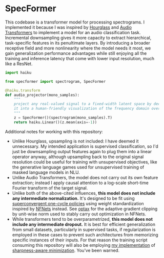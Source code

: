 # SpecFormer

This codebase is a transformer model for processing spectrograms. I implemented it because I was inspired by [Hourglass][hourglass] and [Audio Transformers][audio-xformers] to implement a model for an audio classification task. Incremental downsampling gives it more capacity to extract hierarchical, task-specific features in its penultimate layers. By introducing a broader receptive field and more nonlinearity where the model needs it most, we gain generalization performance advantages while still enjoying all the training and inference latency that come with lower input resolution, much like a ResNet.

```python
import haiku

from specformer import spectrogram, SpecFormer

@haiku.transform
def audio_projector(mono_samples):
    """
    project any real-valued signal to a fixed-width latent space by decomposing
    it into a human-friendly visualization of the frequency domain over time.
    """
    z = SpecFormer()(spectrogram(mono_samples).T)
    return haiku.Linear()(z.mean(axis=-1))

```

Additional notes for working with this repository:

- Unlike Hourglass, upsampling is not included: I have deemed it unnecessary. My intended application is supervised classification, so I'd just be downsampling output features again to plug them into a linear operator anyway, although upsampling back to the original signal resolution could be useful for training with unsupervised objectives, like the generative language games used for unsupervised training of masked language models in NLU.
- Unlike Audio Transformers, the model does not carry out its own feature extraction; instead I apply causal attention to a log-scale short-time Fourier transform of the target signal.
- Unlike both of the above-cited influences, **this model does not include any intermediate normalization.** It's designed to be fit using [superconvergent one-cycle policies][superconvergence] using weight standardization inspired by [NFNets] instead. See [optax] for the adaptive gradient clipping by unit-wise norm used to stably carry out optimization in NFNets.
- While transformers tend to be overparametrized, **this model does not include any intermediate dropout.** It is best for efficient generalization from small datasets, particularly in supervised tasks, if regularization is employed in these cases to prevent such architectures from memorizing specific instances of their inputs. For that reason the training script consuming this repository will also be employing [my implementation][mysam] of [sharpness-aware minimization][sam]. You've been warned.

[audio-xformers]: https://arxiv.org/abs/2105.00335
[hourglass]: https://arxiv.org/pdf/2110.13711v1.pdf
[superconvergence]: https://arxiv.org/abs/1708.07120
[nfnets]: https://arxiv.org/abs/2102.06171
[optax]: https://github.com/deepmind/optax
[sam]: https://arxiv.org/abs/2010.01412
[mysam]: https://github.com/kavorite/sam
